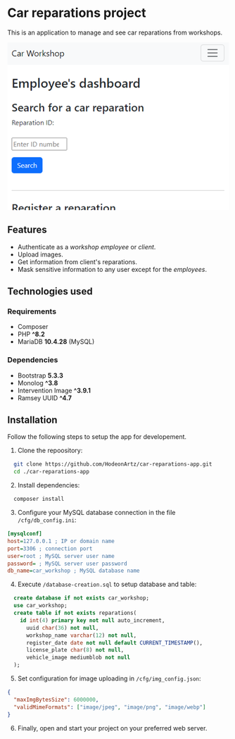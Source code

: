 # Car reparations project

This is an application to manage and see car reparations from workshops.

![thumbnail](thumbnail.png)

## Features

- Authenticate as a _workshop employee_ or _client_.
- Upload images.
- Get information from client's reparations.
- Mask sensitive information to any user except for the _employees_.

## Technologies used

### Requirements

- Composer
- PHP **^8.2**
- MariaDB **10.4.28** (MySQL)

### Dependencies

- Bootstrap **5.3.3**
- Monolog **^3.8**
- Intervention Image **^3.9.1**
- Ramsey UUID **^4.7**

## Installation

Follow the following steps to setup the app for developement.

1. Clone the repoository:

  ```bash
    git clone https://github.com/HodeonArtz/car-reparations-app.git
    cd ./car-reparations-app
  ```

2. Install dependencies:

  ```bash
    composer install
  ```

3. Configure your MySQL database connection in the file `/cfg/db_config.ini`:

  ```ini
  [mysqlconf]
  host=127.0.0.1 ; IP or domain name
  port=3306 ; connection port
  user=root ; MySQL server user name
  password= ; MySQL server user password
  db_name=car_workshop ; MySQL database name
  ```

4. Execute `/database-creation.sql` to setup database and table:

  ```sql
    create database if not exists car_workshop;
    use car_workshop;
    create table if not exists reparations(
      id int(4) primary key not null auto_increment,
        uuid char(36) not null,
        workshop_name varchar(12) not null,
        register_date date not null default CURRENT_TIMESTAMP(),
        license_plate char(8) not null,
        vehicle_image mediumblob not null
    );
  ```

5. Set configuration for image uploading in `/cfg/img_config.json`:

  ```json
  {
    "maxImgBytesSize": 6000000,
    "validMimeFormats": ["image/jpeg", "image/png", "image/webp"]
  }
  ```

6. Finally, open and start your project on your preferred web server.
